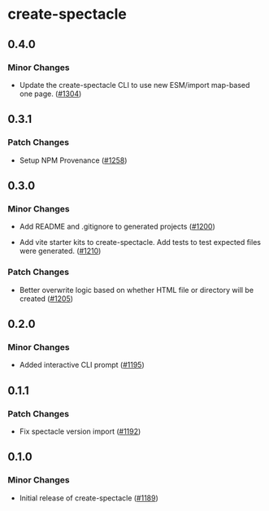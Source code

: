 # create-spectacle

## 0.4.0

### Minor Changes

- Update the create-spectacle CLI to use new ESM/import map-based one page. ([#1304](https://github.com/FormidableLabs/spectacle/pull/1304))

## 0.3.1

### Patch Changes

- Setup NPM Provenance ([#1258](https://github.com/FormidableLabs/spectacle/pull/1258))

## 0.3.0

### Minor Changes

- Add README and .gitignore to generated projects ([#1200](https://github.com/FormidableLabs/spectacle/pull/1200))

* Add vite starter kits to create-spectacle. Add tests to test expected files were generated. ([#1210](https://github.com/FormidableLabs/spectacle/pull/1210))

### Patch Changes

- Better overwrite logic based on whether HTML file or directory will be created ([#1205](https://github.com/FormidableLabs/spectacle/pull/1205))

## 0.2.0

### Minor Changes

- Added interactive CLI prompt ([#1195](https://github.com/FormidableLabs/spectacle/pull/1195))

## 0.1.1

### Patch Changes

- Fix spectacle version import ([#1192](https://github.com/FormidableLabs/spectacle/pull/1192))

## 0.1.0

### Minor Changes

- Initial release of create-spectacle ([#1189](https://github.com/FormidableLabs/spectacle/pull/1189))
